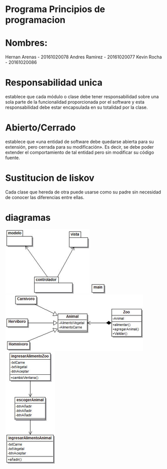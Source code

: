 # Programa Principios de programacion
# Nombres:
Hernan Arenas - 20161020078
Andres Ramirez - 20161020077
Kevin Rocha - 20161020086
# Responsabilidad unica
establece que cada módulo o clase debe tener responsabilidad sobre
una sola parte de la funcionalidad proporcionada por el software y
esta responsabilidad debe estar encapsulada en su totalidad por la clase.
# Abierto/Cerrado
establece que «una entidad de software debe quedarse abierta para su extensión,
pero cerrada para su modificación». Es decir, se debe poder extender el 
comportamiento de tal entidad pero sin modificar su código fuente.
# Sustitucion de liskov
Cada clase que hereda de otra puede usarse como su padre sin necesidad de 
conocer las diferencias entre ellas.
# diagramas
![paquetes](paquetes.jpg)
![controlador](controlador.jpg)
![modelo](modelo.jpg)
![vista](vista.jpg)
